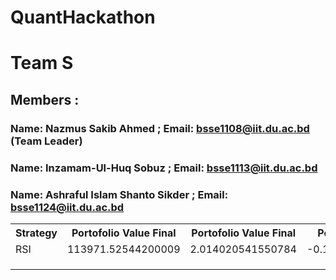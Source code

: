 # QuantHackathon

# Team S
## Members : 
### Name: Nazmus Sakib Ahmed  ;  Email: bsse1108@iit.du.ac.bd  (Team Leader)
### Name: Inzamam-Ul-Huq Sobuz ;  Email: bsse1113@iit.du.ac.bd
### Name: Ashraful Islam Shanto Sikder  ;  Email: bsse1124@iit.du.ac.bd


<table>
<tr> <th> Strategy </th> <th> Portofolio Value Final </th> <th> Portofolio Value Final </th> <th> Portofolio Value Final </th></tr>
<tr><td>RSI</td><td>113971.52544200009</td><td>2.014020541550784</td><td>-0.13473275404232546</td></tr>
<tr><td></td><td></td><td></td><td></td></tr>
<tr><td></td><td></td><td></td><td></td></tr>
<tr><td></td><td></td><td></td><td></td></tr>

</table>

